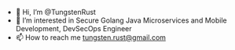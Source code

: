 - 👋 Hi, I’m @TungstenRust
- 👀 I’m interested in Secure Golang Java Microservices and Mobile Development, DevSecOps Engineer
- 📫 How to reach me tungsten.rust@gmail.com

<!---
TungstenRust/TungstenRust is a ✨ special ✨ repository because its `README.md` (this file) appears on your GitHub profile.
You can click the Preview link to take a look at your changes.
--->
